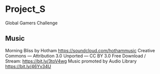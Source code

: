 # Project_S

Global Gamers Challenge

## Music

Morning Bliss by Hotham https://soundcloud.com/hothammusic
Creative Commons — Attribution 3.0 Unported — CC BY 3.0
Free Download / Stream: https://bit.ly/3toV4wg
Music promoted by Audio Library https://bit.ly/46Yv34U
